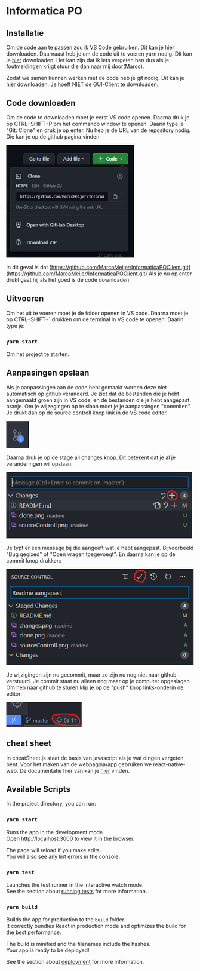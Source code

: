 
# Informatica PO


## Installatie

Om de code aan te passen zou ik VS Code gebruiken.
Dit kan je [hier](https://code.visualstudio.com/) downloaden.
Daarnaast heb je om de code uit te voeren yarn nodig.
Dit kan je [hier](https://classic.yarnpkg.com/en/docs/install/#windows-stable) downloaden.
Het kan zijn dat ik iets vergeten ben dus als je foutmeldingen krijgt stuur die dan naar mij door(Marco).

Zodat we samen kunnen werken met de code heb je git nodig.
Dit kan je [hier](https://git-scm.com/downloads) downloaden.
Je hoeft NIET de GUI-Client te downloaden.

## Code downloaden

Om de code te downloaden moet je eerst VS code openen.
Daarna druk je op CTRL+SHIFT+P om het commando window te openen.
Daarin type je "Git: Clone" en druk je op enter.
Nu heb je de URL van de repository nodig.
Die kan je op de github pagina vinden:

![alt text](readme/clone.png)

In dit geval is dat [https://github.com/MarcoMeijer/InformaticaPOClient.git](https://github.com/MarcoMeijer/InformaticaPOClient.git)
Als je nu op enter drukt gaat hij als het goed is de code downloaden.

## Uitvoeren

Om het uit te voeren moet je de folder openen in VS code.
Daarna moet je op CTRL+SHIFT+` drukken om de terminal in VS code te openen.
Daarin type je:

### `yarn start`

Om het project te starten.

## Aanpasingen opslaan

Als je aanpassingen aan de code hebt gemaakt worden deze niet automatisch op github veranderd.
Je ziet dat de bestanden die je hebt aangemaakt groen zijn in VS code, en de bestanden die je hebt aangepast oranje.
Om je wijzegingen op te slaan moet je je aanpassingen "commiten".
Je drukt dan op de source controll knop link in de VS code editor.

![alt text](readme/sourceControll.png)

Daarna druk je op de stage all changes knop.
Dit betekent dat je al je veranderingen wil opslaan.

![alt text](readme/changes.png)

Je typt er een message bij die aangeeft wat je hebt aangepast.
Bijvoorbeeld "Bug gegixed" of "Open vragen toegevoegt".
En daarna kan je op de commit knop drukken:

![alt text](readme/commit.png)

Je wijzigingen zijn nu gecommit, maar ze zijn nu nog niet naar github verstuurd.
Je commit staat nu alleen nog maar op je computer opgeslagen.
Om heb naar github te sturen klip je op de "push" knop links-onderin de editor:

![alt text](readme/push.png)

## cheat sheet

In cheatSheet.js staat de basis van javascript als je wat dingen vergeten bent.
Voor het maken van de webpagina/app gebruiken we react-native-web.
De documentatie hier van kan je [hier](http://necolas.github.io/react-native-web/docs/?path=/docs/components-modal--props-example-animation-type) vinden.

## Available Scripts

In the project directory, you can run:

### `yarn start`

Runs the app in the development mode.\
Open [http://localhost:3000](http://localhost:3000) to view it in the browser.

The page will reload if you make edits.\
You will also see any lint errors in the console.

### `yarn test`

Launches the test runner in the interactive watch mode.\
See the section about [running tests](https://facebook.github.io/create-react-app/docs/running-tests) for more information.

### `yarn build`

Builds the app for production to the `build` folder.\
It correctly bundles React in production mode and optimizes the build for the best performance.

The build is minified and the filenames include the hashes.\
Your app is ready to be deployed!

See the section about [deployment](https://facebook.github.io/create-react-app/docs/deployment) for more information.
